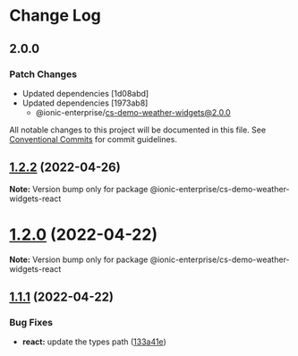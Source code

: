 # Change Log

## 2.0.0

### Patch Changes

- Updated dependencies [1d08abd]
- Updated dependencies [1973ab8]
  - @ionic-enterprise/cs-demo-weather-widgets@2.0.0

All notable changes to this project will be documented in this file.
See [Conventional Commits](https://conventionalcommits.org) for commit guidelines.

## [1.2.2](https://github.com/ionic-enterprise/cs-demo-weather-widgets/compare/v1.2.1...v1.2.2) (2022-04-26)

**Note:** Version bump only for package @ionic-enterprise/cs-demo-weather-widgets-react

# [1.2.0](https://github.com/ionic-enterprise/cs-demo-weather-widgets/compare/v1.1.1...v1.2.0) (2022-04-22)

**Note:** Version bump only for package @ionic-enterprise/cs-demo-weather-widgets-react

## [1.1.1](https://github.com/ionic-enterprise/cs-demo-weather-widgets/compare/v1.1.0...v1.1.1) (2022-04-22)

### Bug Fixes

- **react:** update the types path ([133a41e](https://github.com/ionic-enterprise/cs-demo-weather-widgets/commit/133a41eb513a8548bae7d81bbe37574beb1138a5))
